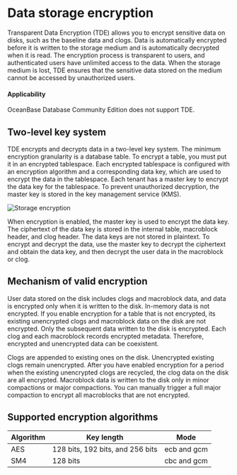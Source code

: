 # Data storage encryption

Transparent Data Encryption (TDE) allows you to encrypt sensitive data on disks, such as the baseline data and clogs. Data is automatically encrypted before it is written to the storage medium and is automatically decrypted when it is read. The encryption process is transparent to users, and authenticated users have unlimited access to the data. When the storage medium is lost, TDE ensures that the sensitive data stored on the medium cannot be accessed by unauthorized users.

  <main id="notice" >
    <h4>Applicability</h4>
    <p>OceanBase Database Community Edition does not support TDE. </p>
  </main>

## Two-level key system

TDE encrypts and decrypts data in a two-level key system. The minimum encryption granularity is a database table. To encrypt a table, you must put it in an encrypted tablespace. Each encrypted tablespace is configured with an encryption algorithm and a corresponding data key, which are used to encrypt the data in the tablespace. Each tenant has a master key to encrypt the data key for the tablespace. To prevent unauthorized decryption, the master key is stored in the key management service (KMS).

![Storage encryption](https://obbusiness-private.oss-cn-shanghai.aliyuncs.com/doc/img/observer-enterprise/V4.1.0/EN_US/6.manage/5.security-and-permissions/Transparent%20encryption.jpg)

When encryption is enabled, the master key is used to encrypt the data key. The ciphertext of the data key is stored in the internal table, macroblock header, and clog header. The data keys are not stored in plaintext. To encrypt and decrypt the data, use the master key to decrypt the ciphertext and obtain the data key, and then decrypt the user data in the macroblock or clog.

## Mechanism of valid encryption

User data stored on the disk includes clogs and macroblock data, and data is encrypted only when it is written to the disk. In-memory data is not encrypted. If you enable encryption for a table that is not encrypted, its existing unencrypted clogs and macroblock data on the disk are not encrypted. Only the subsequent data written to the disk is encrypted. Each clog and each macroblock records encrypted metadata. Therefore, encrypted and unencrypted data can be coexistent.

Clogs are appended to existing ones on the disk. Unencrypted existing clogs remain unencrypted. After you have enabled encryption for a period when the existing unencrypted clogs are recycled, the clog data on the disk are all encrypted. Macroblock data is written to the disk only in minor compactions or major compactions. You can manually trigger a full major compaction to encrypt all macroblocks that are not encrypted.

## Supported encryption algorithms

| Algorithm | Key length | Mode |
|-----|------------------------------------------------------------|-----|
| AES | 128 bits, 192 bits, and 256 bits | ecb and gcm |
| SM4 | 128 bits | cbc and gcm |
